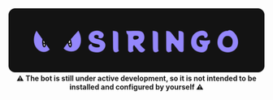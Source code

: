 <div style="text-align:center">
    <img src="assets/siringo-thumbnail.svg" />
    <strong>⚠️ The bot is still under active development, so it is not intended to be installed and configured by yourself ⚠️</strong>
</div>
